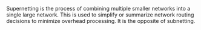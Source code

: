 Supernetting is the process of combining multiple smaller networks into a single large network. This is used to simplify or summarize network routing decisions to minimize overhead processing. It is the opposite of subnetting.